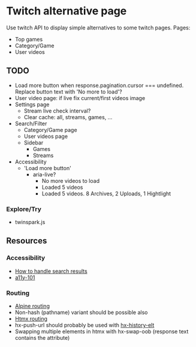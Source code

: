 # Twitch alternative page
Use twitch API to display simple alternatives to some twitch pages.
Pages:
* Top games
* Category/Game
* User videos


## TODO
* Load more button when response.pagination.cursor === undefined. Replace button text with 'No more to load'?
* User video page: if live fix current/first videos image
* Settings page
  * Stream live check interval?
  * Clear cache: all, streams, games, ...
* Search/Filter
  * Category/Game page
  * User videos page
  * Sidebar
    * Games
    * Streams
* Accessibility
  * 'Load more button'
    * aria-live?
      * No more videos to load
      * Loaded 5 videos
      * Loaded 5 videos. 8 Archives, 2 Uploads, 1 Hightlight

### Explore/Try
* twinspark.js

## Resources

### Accessibility
* [How to handle search results](https://www.sajari.com/blog/wcag-compliance-guide)
* [a11y-101](https://a11y-101.com)

### Routing
* [Alpine routing](https://github.com/alpinejs/alpine/issues/306#issuecomment-627400322)
* Non-hash (pathname) variant should be possible also
* [Htmx routing](https://htmx.org/attributes/hx-push-url/)
* hx-push-url should probably be used with [hx-history-elt](https://htmx.org/attributes/hx-history-elt/)
* Swapping multiple elements in htmx with hx-swap-oob (response text contains the attribute)
